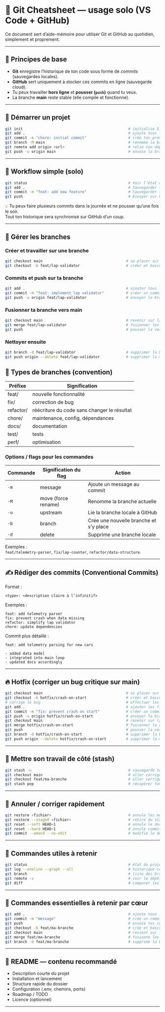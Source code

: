# 🧭 Git Cheatsheet — usage solo (VS Code + GitHub)

Ce document sert d’aide-mémoire pour utiliser Git et GitHub au quotidien, simplement et proprement.

---

## 🚀 Principes de base
- **Git** enregistre l’historique de ton code sous forme de *commits* (sauvegardes locales).  
- **GitHub** sert uniquement à stocker ces commits en ligne (sauvegarde cloud).  
- Tu peux travailler **hors ligne** et **pousser (`push`)** quand tu veux.  
- La branche **main** reste stable (elle compile et fonctionne).  

---



## 💾 Démarrer un projet
```bash
git init                                                # initialise Git dans ton dossier (crée le sous-dossier .git pour suivre les versions)
git add .                                               # ajoute tous les fichiers actuels du projet à la zone de préparation (stage)
git commit -m "chore: initial commit"                   # crée ton premier commit (point de départ du suivi Git) 
git branch -M main                                      # renomme la branche actuelle en "main" (branche principale standard) 
git remote add origin <url>                             # relie ton dépôt local à un dépôt distant sur GitHub (en SSH ou HTTPS)
git push -u origin main                                 # envoie la branche "main" et son contenu sur GitHub, et établit le lien de suivi (-u = lie la branche distante, a ne faire qu'une seule fois)

```

---

## 🔁 Workflow simple (solo)
```bash
git status                                              # Voir l’état du projet
git add .                                               # Sauvegarder ton travail localement
git commit -m "feat: add new feature"                   # Sauvegarder ton travail localement  
git push                                                # Envoyer sur GitHub (optionnel, quand tu veux)
```

💡 Tu peux faire plusieurs commits dans la journée et ne pousser qu’une fois le soir.  
Tout ton historique sera synchronisé sur GitHub d’un coup.

---

## 🌿 Gérer les branches
### Créer et travailler sur une branche
```bash
git checkout main                                      # se placer sur la branche principale "main"
git checkout -b feat/lap-validator                     # créer et basculer sur une nouvelle branche "feat/lap-validator"
```

### Commits et push sur ta branche
```bash
git add .                                              # ajouter tous les fichiers modifiés, créés ou supprimés à la zone de préparation
git commit -m "feat: implement lap validator"          # créer un commit local avec un message clair décrivant le changement 
git push -u origin feat/lap-validator                  # envoyer la branche sur GitHub et créer le lien de suivi (-u seulement la 1re fois)
```

### Fusionner ta branche vers main
```bash
git checkout main                                      # revenir sur la branche principale "main"
git merge feat/lap-validator                           # fusionner les changements de la branche dans "main"
git push                                               # pousser la version mise à jour de "main" sur GitHub
```

### Nettoyer ensuite
```bash
git branch -d feat/lap-validator                       # supprimer la branche localement après fusion 
git push origin --delete feat/lap-validator            # supprimer la même branche sur GitHub

```


## 🧩 Types de branches (convention)
| Préfixe | Signification |
|-----------|----------------|
| feat/     | nouvelle fonctionnalité |
| fix/      | correction de bug |
| refactor/ | réécriture du code sans changer le résultat |
| chore/    | maintenance, config, dépendances |
| docs/     | documentation |
| test/     | tests |
| perf/     | optimisation |

### Options / flags pour les commandes

| Commande | Signification du flag | Action                                 |
| -------- | --------------------- | -------------------------------------- |
| `-m`     | message               | Ajoute un message au commit            |
| `-M`     | move (force rename)   | Renomme la branche actuelle            |
| `-u`     | upstream              | Lie la branche locale à GitHub         |
| `-b`     | branch                | Crée une nouvelle branche et s’y place |
| `-d`     | delete                | Supprime une branche locale            |

Exemples :  
`feat/telemetry-parser`, `fix/lap-counter`, `refactor/data-structure`.

---

## ✍️ Rédiger des commits (Conventional Commits)
Format :
```
<type>: <description claire à l’infinitif>
```

Exemples :
```
feat: add telemetry parser
fix: prevent crash when data missing
refactor: simplify lap validator
chore: update dependencies
```

Commit plus détaillé :
```
feat: add telemetry parsing for new cars

- added data model
- integrated into main loop
- updated docs accordingly
```

---

## 🔥 Hotfix (corriger un bug critique sur main)
```bash
git checkout main                                      # se placer sur la branche principale "main"
git checkout -b hotfix/crash-on-start                  # créer et basculer sur une nouvelle branche "hotfix/crash-on-start" pour corriger un bug critique
# corrige le bug                                       # effectuer les modifications nécessaires dans le code
git add .                                              # ajouter les fichiers modifiés ou supprimés à la zone de préparation
git commit -m "fix: prevent crash on start"            # créer un commit local décrivant la correction du bug 
git push -u origin hotfix/crash-on-start               # envoyer la branche "hotfix" sur GitHub et créer le lien de suivi
git checkout main                                      # revenir sur la branche principale "main"
git merge hotfix/crash-on-start                        # fusionner la correction depuis la branche "hotfix" vers "main"
git push                                               # pousser la version mise à jour de "main" sur GitHub
git branch -d hotfix/crash-on-start                    # supprimer la branche locale "hotfix" après la fusion
git push origin --delete hotfix/crash-on-start         # supprimer la même branche "hotfix" sur GitHub
```

---

## 🧰 Mettre son travail de côté (stash)
```bash
git stash -u                                            # sauvegarde temporaire
git checkout main                                       # aller corriger un bug ailleurs
git checkout feat/ma-branche                            # aller corriger un bug ailleurs
git stash pop                                           # récupérer ton travail
```

---

## 🧹 Annuler / corriger rapidement
```bash
git restore <fichier>                                   # annule les modifs non stagées
git restore --staged <fichier>                          # retire du stage
git reset --soft HEAD~1                                 # annule le dernier commit (garde les modifs)
git reset --hard HEAD~1                                 # annule commit + modifs locales
git commit --amend --no-edit                            # modifie le dernier commit
```

---

## 🔎 Commandes utiles à retenir
```bash
git status                                              # état du projet
git log --oneline --graph --all                         # historique compact
git branch                                              # liste des branches
git remote -v                                           # voir le dépôt GitHub
git diff                                                # comparer les changements
```

---

## 🧠 Commandes essentielles à retenir par cœur
```bash
git add .                                               # ajoute tous les fichiers modifiés, nouveaux ou supprimés à la "zone de préparation" (stage)
git commit -m "message"                                 # crée un commit (une sauvegarde locale) avec ton message descriptif
git push                                                # envoie tes commits sur GitHub (sauvegarde en ligne)
git checkout -b feat/ma-branche                         # crée et bascule sur une nouvelle branche (ici "feat/ma-branche") à partir de ta branche actuelle
git checkout main                                       # revient sur la branche principale ("main")
git merge feat/ma-branche                               # fusionne les changements de ta branche de travail dans "main"
git branch -d feat/ma-branche                           # supprime la branche locale une fois qu’elle est fusionnée

```

---

## 📘 README — contenu recommandé
- Description courte du projet  
- Installation et lancement  
- Structure rapide du dossier  
- Configuration (.env, chemins, ports)  
- Roadmap / TODO  
- Licence (optionnel)

---


